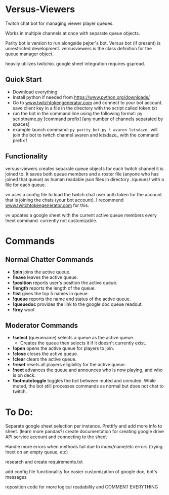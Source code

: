 # Versus-Viewers
Twitch chat bot for managing viewer player queues.

Works in multiple channels at once with separate queue objects.


Parity bot is version to run alongside pejter's bot.
Versus bot (if present) is unrestricted development.
versusviewers is the class definition for the queue manager object.

heavily utilizes twitchio.  google sheet integration requires gspread.

## Quick Start

* Download everything.
* Install python if needed from https://www.python.org/downloads/
* Go to www.twitchtokengenerator.com and connect to your bot account.  save client key in a file in the directory with the script called token.txt
* run the bot in the command line using the following format: py scriptname.py [command prefix] [any number of channels separated by spaces]
* example launch command: `py parity_bot.py ! avaren letsdaze_` will join the bot to twitch channel avaren and letsdaze_ with the command prefix !




## Functionality

versus-viewers creates separate queue objects for each twitch channel it is joined to.  It saves both queue members and a roster file (anyone who has joined that queue) as human readable json files in directory ./queues/ with a file for each queue.

vv uses a config file to load the twitch chat user auth token for the account that is joining the chats (your bot account).  I recommend www.twitchtokengenerator.com for this.

vv updates a google sheet with the current active queue members every !next command.  currently not customizable.


# Commands

## Normal Chatter Commands

- **!join** joins the active queue.
- **!leave** leaves the active queue.
- **!position** reports user's position the active queue.
- **!length** reports the length of the queue.
- **!list** gives the top 5 names in queue.
- **!queue** reports the name and status of the active queue.
- **!queuedoc** provides the link to the google doc queue readout.
- **!troy** woof


## Moderator Commands

- **!select** (queuename) selects a queue as the active queue.
    - Creates the queue then selects it if it doesn't currently exist.
- **!open** opens the active queue for players to join.
- **!close** closes the active queue.
- **!clear** clears the active queue.
- **!reset** resets all players eligibility for the active queue.
- **!next** advances the queue and announces who is now playing, and who is on deck.
- **!botmutetoggle** toggles the bot between muted and unmuted.  While muted, the bot still processes commands as normal but does not chat to twitch.




# To Do:

Separate google sheet selection per instance.
Prettify and add more info to sheet. (learn more pandas?)
create documentation for creating google drive API service account and connecting to the sheet

Handle more errors when methods fail due to index/name/etc errors (trying !next on an empty queue, etc)

research and create requirements.txt

add config file functionality for easier customization of google doc, bot's messages

reposition code for more logical readability and COMMENT EVERYTHING
